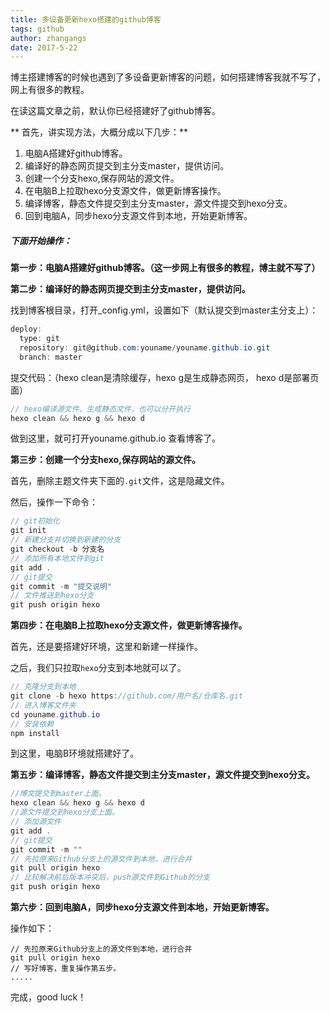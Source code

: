 ```yaml
---
title: 多设备更新hexo搭建的github博客
tags: github
author: zhangangs
date: 2017-5-22
---
```

博主搭建博客的时候也遇到了多设备更新博客的问题，如何搭建博客我就不写了，网上有很多的教程。

在读这篇文章之前，默认你已经搭建好了github博客。

** 首先，讲实现方法，大概分成以下几步：**
1. 电脑A搭建好github博客。
1. 编译好的静态网页提交到主分支master，提供访问。
2. 创建一个分支hexo,保存网站的源文件。 
3. 在电脑B上拉取hexo分支源文件，做更新博客操作。
4. 编译博客，静态文件提交到主分支master，源文件提交到hexo分支。
5. 回到电脑A，同步hexo分支源文件到本地，开始更新博客。

##### 下面开始操作：

**第一步：电脑A搭建好github博客。（这一步网上有很多的教程，博主就不写了）**

**第二步：编译好的静态网页提交到主分支master，提供访问。**

找到博客根目录，打开_config.yml，设置如下（默认提交到master主分支上）：
```cs
deploy:
  type: git
  repository: git@github.com:youname/youname.github.io.git
  branch: master
```
提交代码：（hexo clean是清除缓存，hexo g是生成静态网页， hexo d是部署页面）
```cs
// hexo编译源文件，生成静态文件，也可以分开执行
hexo clean && hexo g && hexo d
```
做到这里，就可打开youname.github.io 查看博客了。

**第三步：创建一个分支hexo,保存网站的源文件。**

首先，删除主题文件夹下面的`.git`文件，这是隐藏文件。

然后，操作一下命令：
```cs
// git初始化
git init
// 新建分支并切换到新建的分支
git checkout -b 分支名
// 添加所有本地文件到git
git add .
// git提交
git commit -m "提交说明"
// 文件推送到hexo分支
git push origin hexo
```

**第四步：在电脑B上拉取hexo分支源文件，做更新博客操作。**

首先，还是要搭建好环境，这里和新建一样操作。

之后，我们只拉取`hexo`分支到本地就可以了。
```cs
// 克隆分支到本地
git clone -b hexo https://github.com/用户名/仓库名.git
// 进入博客文件夹
cd youname.github.io
// 安装依赖
npm install
```
到这里，电脑B环境就搭建好了。

**第五步：编译博客，静态文件提交到主分支master，源文件提交到hexo分支。**
```cs
//博文提交到master上面。
hexo clean && hexo g && hexo d
//源文件提交到hexo分支上面。
// 添加源文件
git add .
// git提交
git commit -m ""
// 先拉原来Github分支上的源文件到本地，进行合并
git pull origin hexo
// 比较解决前后版本冲突后，push源文件到Github的分支
git push origin hexo
```
**第六步：回到电脑A，同步hexo分支源文件到本地，开始更新博客。**

操作如下：
```
// 先拉原来Github分支上的源文件到本地，进行合并
git pull origin hexo
// 写好博客，重复操作第五步。
.....
```

完成，good luck！

